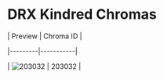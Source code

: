 # DRX Kindred Chromas


| Preview | Chroma ID |

|---------|-----------|

| ![203032](https://raw.communitydragon.org/latest/plugins/rcp-be-lol-game-data/global/default/v1/champion-chroma-images/203/203032.png) | 203032 |